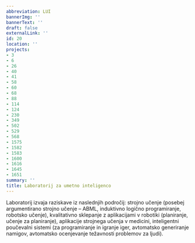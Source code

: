 ```yaml
---
abbreviation: LUI
bannerImg: ''
bannerText: ''
draft: false
externalLink: ''
id: 20
location: ''
projects:
- 3
- 6
- 26
- 40
- 41
- 58
- 60
- 68
- 88
- 114
- 124
- 230
- 349
- 502
- 529
- 568
- 1575
- 1582
- 1583
- 1600
- 1616
- 1645
- 1651
summary: ''
title: Laboratorij za umetno inteligenco
---
```


Laboratorij izvaja raziskave iz naslednjih področij: strojno učenje (posebej argumentirano strojno učenje – ABML, induktivno logično programiranje, robotsko učenje), kvalitativno sklepanje z aplikacijami v robotiki (planiranje, učenje za planiranje), aplikacije strojnega učenja v medicini, inteligentni poučevalni sistemi (za programiranje in igranje iger, avtomatsko generiranje namigov, avtomatsko ocenjevanje težavnosti problemov za ljudi).